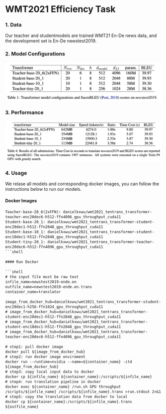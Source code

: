 # WMT2021 Efficiency Task

### 1. Data
Our teacher and studentmodels are trained WMT21 En-De news data, and the development set is En-De newstest2019.

### 2. Model Configurations

![alt text](https://github.com/TenTrans/TenTrans-Decoding/blob/master/examples/model_conf.png?raw=true)



### 3. Performance

![alt text](https://github.com/TenTrans/TenTrans-Decoding/blob/master/examples/performance.png?raw=true)



### 4. Usage 
We relase all models and corresponding docker images, you can follow the instructions below to run our models.

#### Docker Images
```shell
Teacher-base-20_6(2xFFN): danielkxwu/wmt2021_tentrans_transformer-teacher-enc20dec6-h512-ffn4096_gpu_throughput_cuda11
Student-base-20_1: danielkxwu/wmt2021_tentrans_transformer-student-enc20dec1-h512-ffn2048_gpu_throughput_cuda11
Student-base-10_1: danielkxwu/wmt2021_tentrans_transformer-student-enc10dec1-h512-ffn2048_gpu_throughput_cuda11
Student-tiny-20_1: danielkxwu/wmt2021_tentrans_transformer-teacher-enc20dec6-h512-ffn4096_gpu_throughput_cuda11
```shell

#### Run Docker

```shell
# the input file must be raw text
infile_name=newstest2019-ende.en
outfile_name=newstest2019-ende.en.trans
container_name=translator

image_from_docker_hub=danielkxwu/wmt2021_tentrans_transformer-student-enc20dec1-h256-ffn1024_gpu_throughput_cuda11
# image_from_docker_hub=danielkxwu/wmt2021_tentrans_transformer-student-enc20dec1-h512-ffn2048_gpu_throughput_cuda11
# image_from_docker_hub=danielkxwu/wmt2021_tentrans_transformer-student-enc10dec1-h512-ffn2048_gpu_throughput_cuda11
# image_from_docker_hub=danielkxwu/wmt2021_tentrans_transformer-teacher-enc20dec6-h512-ffn4096_gpu_throughput_cuda11

# step1: pull docker image
docker pull ${image_from_docker_hub}
# step2: run docker image enviroment
docker run --runtime=nvidia --name=${container_name} -itd ${image_from_docker_hub}
# step3: copy local input data to docker
docker cp ${infile_name} ${container_name}:/scripts/${infile_name}
# step4: run translation pipeline in docker
docker exec ${container_name} /run.sh GPU throughput /scripts/${infile_name} /scripts/${infile_name}.trans >run.stdout 2>&1
# step5: copy the translation data from docker to local
docker cp ${container_name}:/scripts/${infile_name}.trans ${outfile_name}
